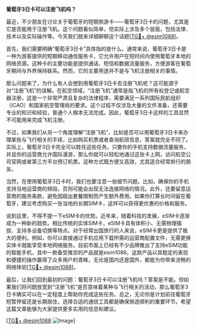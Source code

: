 **葡萄牙3日卡可以注册飞机吗？**

最近，不少朋友在讨论关于葡萄牙的短期旅游卡——葡萄牙3日卡的问题，尤其是它是否能用于注册飞机。这个问题看似简单，但实际上涉及多个层面，包括法律、技术以及实际操作等。今天我们就来详细聊聊这个话题[[TG💪+ @esim1088](https://t.me/s/esim1088)]。

首先，我们需要明确“葡萄牙3日卡”具体指的是什么。通常来说，葡萄牙3日卡是一种为游客提供的短期移动通信服务卡，它允许用户在短时间内使用葡萄牙本地的网络资源。这种卡的主要功能是提供通话、短信和数据流量服务，方便游客在葡萄牙期间与外界保持联系。然而，它的主要用途并不是与飞机注册相关的事情。

那么问题来了，为什么有人会想到用葡萄牙3日卡去注册飞机呢？这可能源于对“注册飞机”的误解。在航空领域，“注册飞机”通常是指飞机的所有权登记或航空器注册，这是一个非常严肃且复杂的法律程序，需要满足一系列国际民航组织（ICAO）和国家航空管理局的要求。这个过程不仅涉及大量的文件准备，还需要专业的知识和经验，普通个人根本无法完成。因此，葡萄牙3日卡这样的工具显然不可能用来完成飞机注册。

不过，如果我们从另一个角度理解“注册飞机”，比如是否可以用葡萄牙3日卡来办理某些与飞行相关的手续，比如购买机票或者查询航班信息，答案就完全不同了。实际上，葡萄牙3日卡完全可以胜任这些任务。只要你的手机支持数据流量服务，并且你的运营商允许国际漫游，那么你就可以轻松地通过这张卡上网，访问航空公司官网或者第三方平台预订机票。这种方式既方便又高效，尤其适合经常旅行的朋友。

当然，在使用葡萄牙3日卡时，我们也要注意一些细节问题。比如，确保你的手机支持当地运营商的频段，否则可能会出现无法连接网络的情况。此外，还要留意运营商的服务条款，避免因超出套餐限制而产生额外费用。如果你打算长时间留在葡萄牙，建议考虑购买一张当地的长期SIM卡，这样可以获得更优惠的价格和服务。

说到这里，不得不提一下eSIM卡的优势。近年来，随着科技的发展，eSIM卡逐渐成为一种新的趋势。相比传统的实体SIM卡，eSIM卡具有体积小、无需物理插拔、支持多设备切换等特点。对于经常出国旅行的人来说，eSIM卡更是提供了极大的便利。例如，你可以直接通过手机应用下载所需的运营商配置文件，无需更换实体卡就能享受本地网络服务。目前市面上已经有不少品牌推出了支持eSIM功能的智能手机，其中一款备受推崇的产品就是esim1088。这款产品以其稳定的表现和便捷的操作赢得了众多用户的青睐，无论是国内还是国外，都能为你带来流畅的网络体验[[TG💪+ @esim1088](https://t.me/s/esim1088)]。

最后，让我们回到最初的问题：葡萄牙3日卡可以注册飞机吗？答案是不能。但如果我们将问题放宽到“注册飞机”是否意味着某种与飞行相关的活动，那么葡萄牙3日卡确实可以在一定程度上帮助你完成这些任务。总之，无论你是计划前往葡萄牙短暂停留还是长期居住，选择合适的通信工具都是确保旅途顺利的重要环节。希望这篇文章能够为大家提供更多实用的信息和建议。

[[TG💪+ @esim1088](https://t.me/s/esim1088) ![Image](https://i.postimg.cc/4NQfJmqS/Snipaste-2025-05-13-00-14-12.png)]